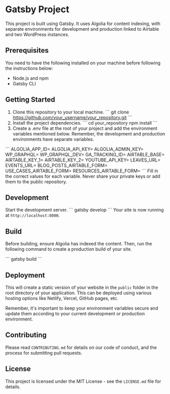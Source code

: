 # Gatsby Project 

This project is built using Gatsby. It uses Algolia for content indexing, with separate environments for development and production linked to Airtable and two WordPress instances.

## Prerequisites

You need to have the following installed on your machine before following the instructions below:
- Node.js and npm
- Gatsby CLI

## Getting Started

1. Clone this repository to your local machine.
\`\`\`
git clone https://github.com/your_username/your_repository.git
\`\`\`
2. Install the project dependencies.
\`\`\`
cd your_repository
npm install
\`\`\`
3. Create a .env file at the root of your project and add the environment variables mentioned below. Remember, the development and production environments have separate variables.

\`\`\`
ALGOLIA_APP_ID=
ALGOLIA_API_KEY=
ALGOLIA_ADMIN_KEY=
WP_GRAPHQL=
WP_GRAPHQL_DEV=
GA_TRACKING_ID=
AIRTABLE_BASE=
AIRTABLE_KEY_1=
AIRTABLE_KEY_2=
YOUTUBE_API_KEY=
LEAVES_URL=
EVENTS_URL=
BLOG_POSTS_AIRTABLE_FORM=
USE_CASES_AIRTABLE_FORM=
RESOURCES_AIRTABLE_FORM=
\`\`\`
Fill in the correct values for each variable. Never share your private keys or add them to the public repository.

## Development

Start the development server.
\`\`\`
gatsby develop
\`\`\`
Your site is now running at `http://localhost:8000`.

## Build

Before building, ensure Algolia has indexed the content. Then, run the following command to create a production build of your site.

\`\`\`
gatsby build
\`\`\`
## Deployment

This will create a static version of your website in the `public` folder in the root directory of your application. This can be deployed using various hosting options like Netlify, Vercel, GitHub pages, etc.

Remember, it's important to keep your environment variables secure and update them according to your current development or production environment.

## Contributing

Please read `CONTRIBUTING.md` for details on our code of conduct, and the process for submitting pull requests.

## License

This project is licensed under the MIT License - see the `LICENSE.md` file for details.
